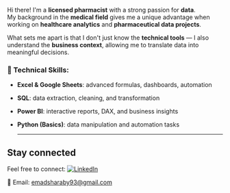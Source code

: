 Hi there! I'm a **licensed pharmacist** with a strong passion for **data**.  
My background in the **medical field** gives me a unique advantage when working on **healthcare analytics** and **pharmaceutical data projects**.

What sets me apart is that I don't just know the **technical tools** — I also understand the **business context**, allowing me to translate data into meaningful decisions.

### 🔧 Technical Skills:
- **Excel & Google Sheets**: advanced formulas, dashboards, automation  
- **SQL**: data extraction, cleaning, and transformation  
- **Power BI**: interactive reports, DAX, and business insights  
- **Python (Basics)**: data manipulation and automation tasks

  ---

## Stay connected
Feel free to connect:
[![LinkedIn](https://img.shields.io/badge/LinkedIn-Profile-blue?logo=linkedin)](https://www.linkedin.com/in/emad-sharaby)

📧 Email: emadsharaby93@gmail.com

